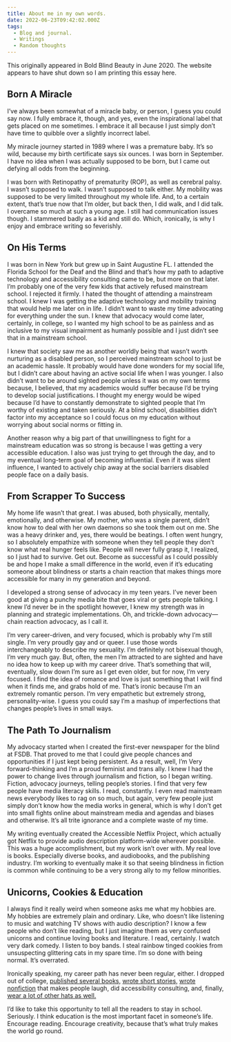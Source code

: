 ```yaml
---
title: About me in my own words.
date: 2022-06-23T09:42:02.000Z
tags:
  - Blog and journal.
  - Writings
  - Random thoughts
---
```


This originally appeared in Bold Blind Beauty in June 2020. The website appears to have shut down so I am printing this essay here.

## Born A Miracle

I’ve always been somewhat of a miracle baby, or person, I guess you could say now. I fully embrace it, though, and yes, even the inspirational label that gets placed on me sometimes. I embrace it all because I just simply don’t have time to quibble over a slightly incorrect label.

My miracle journey started in 1989 where I was a premature baby. It’s so wild, because my birth certificate says six ounces. I was born in September. I have no idea when I was actually supposed to be born, but I came out defying all odds from the beginning.

I was born with Retinopathy of prematurity (ROP), as well as cerebral palsy. I wasn’t supposed to walk. I wasn’t supposed to talk either. My mobility was supposed to be very limited throughout my whole life. And, to a certain extent, that’s true now that I’m older, but back then, I did walk, and I did talk. I overcame so much at such a young age. I still had communication issues though. I stammered badly as a kid and still do. Which, ironically, is why I enjoy and embrace writing so feverishly.

## On His Terms

I was born in New York but grew up in Saint Augustine FL. I attended the Florida School for the Deaf and the Blind and that’s how my path to adaptive technology and accessibility consulting came to be, but more on that later. I’m probably one of the very few kids that actively refused mainstream school. I rejected it firmly. I hated the thought of attending a mainstream school. I knew I was getting the adaptive technology and mobility training that would help me later on in life. I didn’t want to waste my time advocating for everything under the sun. I knew that advocacy would come later, certainly, in college, so I wanted my high school to be as painless and as inclusive to my visual impairment as humanly possible and I just didn’t see that in a mainstream school.

I knew that society saw me as another worldly being that wasn’t worth nurturing as a disabled person, so I perceived mainstream school to just be an academic hassle. It probably would have done wonders for my social life, but I didn’t care about having an active social life when I was younger. I also didn’t want to be around sighted people unless it was on my own terms because, I believed, that my academics would suffer because I’d be trying to develop social justifications. I thought my energy would be wiped because I’d have to constantly demonstrate to sighted people that I’m worthy of existing and taken seriously. At a blind school, disabilities didn’t factor into my acceptance so I could focus on my education without worrying about social norms or fitting in.

Another reason why a big part of that unwillingness to fight for a mainstream education was so strong is because I was getting a very accessible education. I also was just trying to get through the day, and to my eventual long-term goal of becoming influential. Even if it was silent influence, I wanted to actively chip away at the social barriers disabled people face on a daily basis.

## From Scrapper To Success

My home life wasn’t that great. I was abused, both physically, mentally, emotionally, and otherwise. My mother, who was a single parent, didn’t know how to deal with her own daemons so she took them out on me. She was a heavy drinker and, yes, there would be beatings. I often went hungry, so I absolutely empathize with someone when they tell people they don’t know what real hunger feels like. People will never fully grasp it, I realized, so I just had to survive. Get out. Become as successful as I could possibly be and hope I make a small difference in the world, even if it’s educating someone about blindness or starts a chain reaction that makes things more accessible for many in my generation and beyond.

I developed a strong sense of advocacy in my teen years. I’ve never been good at giving a punchy media bite that goes viral or gets people talking. I knew I’d never be in the spotlight however, I knew my strength was in planning and strategic implementations. Oh, and trickle-down advocacy—chain reaction advocacy, as I call it.

I’m very career-driven, and very focused, which is probably why I’m still single. I’m very proudly gay and or queer. I use those words interchangeably to describe my sexuality. I’m definitely not bisexual though, I’m very much gay. But, often, the men I’m attracted to are sighted and have no idea how to keep up with my career drive. That’s something that will, eventually, slow down I’m sure as I get even older, but for now, I’m very focused. I find the idea of romance and love is just something that I will find when it finds me, and grabs hold of me. That’s ironic because I’m an extremely romantic person. I’m very empathetic but extremely strong, personality-wise. I guess you could say I’m a mashup of imperfections that changes people’s lives in small ways.

## The Path To Journalism

My advocacy started when I created the first-ever newspaper for the blind at FSDB. That proved to me that I could give people chances and opportunities if I just kept being persistent. As a result, well, I’m Very forward-thinking and I’m a proud feminist and trans ally. I knew I had the power to change lives through journalism and fiction, so I began writing. Fiction, advocacy journeys, telling people’s stories. I find that very few people have media literacy skills. I read, constantly. I even read mainstream news everybody likes to rag on so much, but again, very few people just simply don’t know how the media works in general, which is why I don’t get into small fights online about mainstream media and agendas and biases and otherwise. It’s all trite ignorance and a complete waste of my time.

My writing eventually created the Accessible Netflix Project, which actually got Netflix to provide audio description platform-wide wherever possible. This was a huge accomplishment, but my work isn’t over with. My real love is books. Especially diverse books, and audiobooks, and the publishing industry. I’m working to eventually make it so that seeing blindness in fiction is common while continuing to be a very strong ally to my fellow minorities.

## Unicorns, Cookies & Education

I always find it really weird when someone asks me what my hobbies are. My hobbies are extremely plain and ordinary. Like, who doesn’t like listening to music and watching TV shows with audio description? I know a few people who don’t like reading, but I just imagine them as very confused unicorns and continue loving books and literature. I read, certainly. I watch very dark comedy. I listen to boy bands. I steal rainbow tinged cookies from unsuspecting glittering cats in my spare time. I’m so done with being normal. It’s overrated.

Ironically speaking, my career path has never been regular, either. I dropped out of college, [published several books,](/books) [wrote short stories,](/shorts) [wrote nonfiction](/writings) that makes people laugh, did accessibility consulting, and, finally, [wear a lot of other hats as well.](/resume)

I’d like to take this opportunity to tell all the readers to stay in school. Seriously. I think education is the most important facet in someone’s life. Encourage reading. Encourage creativity, because that’s what truly makes the world go round.
